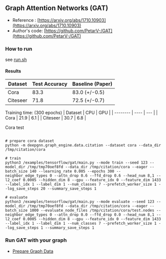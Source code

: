 ## Graph Attention Networks (GAT)
- Reference : [https://arxiv.org/abs/1710.10903](https://arxiv.org/abs/1710.10903)
- Author's code: [https://github.com/PetarV-/GAT](https://github.com/PetarV-/GAT)

### How to run
see [run.sh](./run.sh)


#### Results

| Dataset  | Test Accuracy | Baseline (Paper) |
| -------- | ------------- | ---------------- |
| Cora     | 83.3          | 83.0 (+/-0.5)    |
| Citeseer | 71.8          | 72.5 (+/-0.7)    |

Training time: (300 epochs)
| Dataset  | CPU  | GPU |
| -------- | ---- | --- |
| Cora     | 21.9  | 6.1 |
| Citeseer | 30.7  | 6.8 |

Cora test
```shell

# prepare cora dataset
python -m deepgnn.graph_engine.data.citation --dataset cora --data_dir /tmp/citation/cora

# train
python3 /examples/tensorflow/gat/main.py --mode train --seed 123 --model_dir /tmp/tmp70oef8fd --data_dir /tmp/citation/cora --eager --batch_size 140 --learning_rate 0.005 --epochs 300 --neighbor_edge_types 0 --attn_drop 0.6 --ffd_drop 0.6 --head_num 8,1 --l2_coef 0.0005 --hidden_dim 8 --gpu --feature_idx 0 --feature_dim 1433 --label_idx 1 --label_dim 1 --num_classes 7 --prefetch_worker_size 1 --log_save_steps 20 --summary_save_steps 1

# evaluate
python3 /examples/tensorflow/gat/main.py --mode evaluate --seed 123 --model_dir /tmp/tmp70oef8fd --data_dir /tmp/citation/cora --eager --batch_size 1000 --evaluate_node_files /tmp/citation/cora/test.nodes --neighbor_edge_types 0 --attn_drop 0.0 --ffd_drop 0.0 --head_num 8,1 --l2_coef 0.0005 --hidden_dim 8 --gpu --feature_idx 0 --feature_dim 1433 --label_idx 1 --label_dim 1 --num_classes 7 --prefetch_worker_size 1 --log_save_steps 1 --summary_save_steps 1
```

### Run GAT with your graph
* [Prepare Graph Data](../../../docs/graph_engine/data_spec.rst)
